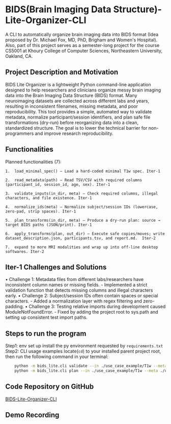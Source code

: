 # BIDS(Brain Imaging Data Structure)-Lite-Organizer-CLI
A CLI to automatically organize brain imaging data into BIDS format (Idea proposed by Dr. Michael Fox, MD, PhD, Brigham and Women's Hospital). Also, part of this project serves as a semester-long project for the course CS5001 at Khoury College of Computer Sciences, Northeastern University, Oakland, CA.


## Project Description and Motivation 
BIDS Lite Organizer is a lightweight Python command-line application designed to help researchers and clinicians organize messy brain imaging data into the Brain Imaging Data Structure (BIDS) format. Many neuroimaging datasets are collected across different labs and years, resulting in inconsistent filenames, missing metadata, and poor reproducibility. This tool provides a simple, automated way to validate metadata, normalize participant/session identifiers, and plan safe file transformations (dry-run) before reorganizing data into a clean, standardized structure. The goal is to lower the technical barrier for non-programmers and improve research reproducibility.


## Functionalities 
Planned functionalities (7):

	1.	load_minimal_spec() – Load a hard-coded minimal T1w spec. Iter-1

	2.	read_metadata(path) – Read TSV/CSV with required columns (participant_id, session_id, age, sex). Iter-1

	3.	validate_inputs(in_dir, meta) – Check required columns, illegal characters, and file existence. Iter-1

	4.	normalize_ids(meta) – Normalize subject/session IDs (lowercase, zero-pad, strip spaces). Iter-1

	5.	plan_transforms(in_dir, meta) – Produce a dry-run plan: source → target BIDS paths (JSON/print). Iter-1
    
	6.	apply_transforms(plan, out_dir) – Execute safe copies/moves; write dataset_description.json, participants.tsv, and report.md.  Iter-2

	7.  expand to more MRI modalities and wrap up into off-line desktop softwares. Iter-2


## Iter-1 Challenges and Solutions 
•	Challenge 1: Metadata files from different labs/researchers have inconsistent column names or missing fields.
	- Implemented a strict validation function that detects missing columns and illegal characters early.
•	Challenge 2: Subject/session IDs often contain spaces or special characters.
	- Added a normalization layer with regex filtering and zero-padding.
•	Challenge 3: Testing relative imports during development caused ModuleNotFoundError.
	- Fixed by adding the project root to sys.path and setting up consistent test import paths.


## Steps to run the program
Step1: env set up
	install the py environment requested by `requirements.txt`
Step2: CLI usage examples
locate(`cd`) to your installed parent project root, then run the following command in your terminal:
```bash
	python -m bids_lite.cli validate --in ./use_case_example/T1w --meta ./use_case_example/metadata/metadata.csv
	python -m bids_lite.cli plan --in ./use_case_example/T1w --meta ./use_case_example/metadata/metadata.csv --out ./bids_out --json ./plan.json
```

## Code Repository on GitHub
[BIDS-Lite-Organizer-CLI](https://github.com/Jessy-Ding/BIDS-Lite-Organizer-CLI)

## Demo Recording

